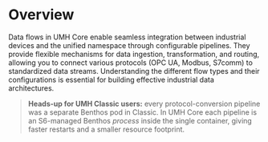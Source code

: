# Overview

Data flows in UMH Core enable seamless integration between industrial devices and the unified namespace through configurable pipelines. They provide flexible mechanisms for data ingestion, transformation, and routing, allowing you to connect various protocols (OPC UA, Modbus, S7comm) to standardized data streams. Understanding the different flow types and their configurations is essential for building effective industrial data architectures.

> **Heads-up for UMH Classic users:** every protocol-conversion pipeline was a separate Benthos pod in Classic. In UMH Core each pipeline is an S6-managed Benthos *process* inside the single container, giving faster restarts and a smaller resource footprint.

